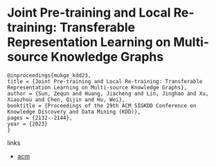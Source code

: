 # Joint Pre-training and Local Re-training: Transferable Representation Learning on Multi-source Knowledge Graphs

```
@inproceedings{mukge_kdd23,
title = {Joint Pre-training and Local Re-training: Transferable Representation Learning on Multi-source Knowledge Graphs},
author = {Sun, Zequn and Huang, Jiacheng and Lin, Jinghao and Xu, Xiaozhou and Chen, Qijin and Hu, Wei},
booktitle = {Proceedings of the 29th ACM SIGKDD Conference on Knowledge Discovery and Data Mining (KDD)},
pages = {2132--2144},
year = {2023}
}
```

links
- [acm](https://dl.acm.org/doi/10.1145/3580305.3599397)
